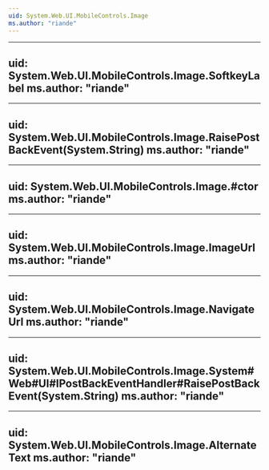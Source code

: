 ```yaml
---
uid: System.Web.UI.MobileControls.Image
ms.author: "riande"
---
```


---
uid: System.Web.UI.MobileControls.Image.SoftkeyLabel
ms.author: "riande"
---

---
uid: System.Web.UI.MobileControls.Image.RaisePostBackEvent(System.String)
ms.author: "riande"
---

---
uid: System.Web.UI.MobileControls.Image.#ctor
ms.author: "riande"
---

---
uid: System.Web.UI.MobileControls.Image.ImageUrl
ms.author: "riande"
---

---
uid: System.Web.UI.MobileControls.Image.NavigateUrl
ms.author: "riande"
---

---
uid: System.Web.UI.MobileControls.Image.System#Web#UI#IPostBackEventHandler#RaisePostBackEvent(System.String)
ms.author: "riande"
---

---
uid: System.Web.UI.MobileControls.Image.AlternateText
ms.author: "riande"
---
